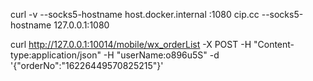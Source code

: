 curl -v --socks5-hostname host.docker.internal :1080 cip.cc
--socks5-hostname 127.0.0.1:1080


curl http://127.0.0.1:10014/mobile/wx_orderList -X POST -H "Content-type:application/json"  -H "userName:o896u5S" -d '{"orderNo":"16226449570825215"}'